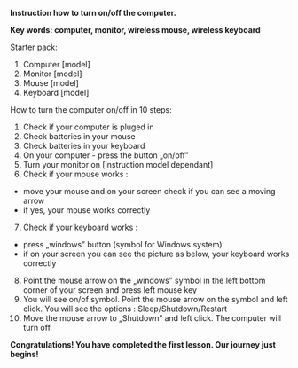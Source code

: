 **Instruction how to turn on/off the computer.**


**Key words: computer, monitor, wireless mouse, wireless keyboard**

Starter pack:
1.	Computer [model]
2.	Monitor [model]
3.	Mouse [model]
4.	Keyboard [model]

How to turn the computer on/off in 10 steps:
1.	Check if your computer is pluged in
2.	Check batteries in your mouse
3.	Check batteries in your keyboard
4.	On your computer - press the button „on/off”
5.	Turn your monitor on [instruction model dependant] 
6.	Check if your mouse works :
* move your mouse and on your screen check if you can see a moving arrow                
* if yes, your mouse works correctly
7.	 Check if your keyboard works : 
* press „windows” button (symbol for Windows system)  
* if on your screen you can see the picture as below, your keyboard works correctly
8.	Point the mouse arrow on the „windows” symbol in the left bottom corner of your screen and press left mouse key
9.	You will see on/of symbol. Point the mouse arrow on the symbol and left click. You will see the options : Sleep/Shutdown/Restart
10.	Move the mouse arrow to „Shutdown” and left click. The computer will turn off.


**Congratulations! You have completed the first lesson. Our journey just begins!**
